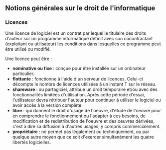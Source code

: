 ## Notions générales sur le droit de l'informatique

### Licences

Une licence de logiciel est un contrat par lequel le titulaire des droits d'auteur sur un programme informatique définit avec
son cocontractant (exploitant ou utilisateur) les conditions dans lesquelles ce programme peut être utilisé ou modifié.

Une licence peut être :

* **nominative ou fixe** : conçue pour être installée sur un ordinateur particulier.
* **flottante** : fonctionne à l'aide d'un serveur de licences. Celui-ci décompte le nombre de licences utilisées à un instant T
sur le réseau.
* **shareware** : ou partagiciel, attribue un droit temporaire et/ou avec des fonctionnalités limitées d'utilisation. Après
cette période d'essai, l'utilisateur devra rétribuer l'auteur pour continuer à utiliser le logiciel ou avoir accès à la version
complète.
* **libre** : qui donnent le droit d'usage de l'oeuvre, d'étude de l'oeuvre pour en comprendre le fonctionnement ou l'adapter à
ces besoins, de modification et de redistribution de l'oeuvre et des oeuvres dérivées, c'est à dire sa diffusion à d'autres
usages, y compris commercialement.
* **propriétaire** : ne permet pas légalement ou techniquement, ou par quelque autre moyen que ce soit d'exercer simultanément
les quatre libertés logicielles.
